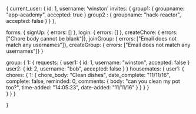 {
  current_user: {
    id: 1,
    username: 'winston'
    invites: {
      group1: {
        groupname: "app-academy",
        accepted: true
      }
      group2 : {
        groupname: "hack-reactor",
        accepted: false
      }
    }
  },

  forms: {
    signUp: { errors: [] },
    login: { errors: [] },
    createChore: { errors: ["Chore body cannot be blank"]},
    joinGroup: { errors: ["Email does not match any usernames"]},
    createGroup: { errors: ["Email does not match any usernames"]}
  }


  group: {
    1: {
      requests: {
        user1: {
          id: 1,
          username: "winston",
          accepted: false
        }
        user2: {
          id: 2,
          username: "bob",
          accepted: false
        }
      }
      housemates: {
        user1: {
          chores: {
            1: {
              chore_body: "Clean dishes",
              date_complete: "11/11/16",
              complete: false,
              reminded: 0,
              comments: {
                body: "can you clean my pot too?",
                time-added: "14:05:23",
                date-added: "11/11/16"
              }
            }
          }
        }  
      }
    }
  }

}

